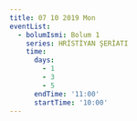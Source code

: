 ```yaml
---
title: 07 10 2019 Mon
eventList:
  - bolumIsmi: Bolum 1
    series: HRİSTİYAN ŞERİATI
    time:
      days:
        - 1
        - 3
        - 5
      endTime: '11:00'
      startTime: '10:00'
---
```


